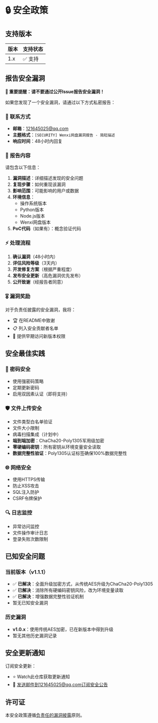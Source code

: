 # 🔒 安全政策

## 支持版本

| 版本 | 支持状态 |
|------|----------|
| 1.x  | ✅ 支持 |

## 报告安全漏洞

**🔴 重要提醒：请不要通过公开Issue报告安全漏洞！**

如果您发现了一个安全漏洞，请通过以下方式私密报告：

### 📧 联系方式
- **邮箱**：121645025@qq.com
- **主题格式**：`[SECURITY] Wenxi网盘漏洞报告 - 简短描述`
- **响应时间**：48小时内回复

### 📝 报告内容
请包含以下信息：
1. **漏洞描述**：详细描述发现的安全问题
2. **复现步骤**：如何重现该漏洞
3. **影响范围**：可能影响的用户或数据
4. **环境信息**：
   - 操作系统版本
   - Python版本
   - Node.js版本
   - Wenxi网盘版本
5. **PoC代码**（如果有）：概念验证代码

### ⚡ 处理流程
1. **确认漏洞**（48小时内）
2. **评估风险等级**（3天内）
3. **开发修复方案**（根据严重程度）
4. **发布安全更新**（高危漏洞优先发布）
5. **公开致谢**（经报告者同意）

### 🎖️ 漏洞奖励
对于负责任披露的安全漏洞，我将：
- 🏆 在README中致谢
- 📋 列入安全贡献者名单
- 💝 提供早期访问新版本权限

## 安全最佳实践

### 🔐 密码安全
- 使用强密码策略
- 定期更新密码
- 启用双因素认证（即将支持）

### 🛡️ 文件上传安全
- 文件类型白名单验证
- 文件大小限制
- 病毒扫描集成（计划中）
- **端到端加密**：ChaCha20-Poly1305军用级加密
- **零硬编码密钥**：所有密钥从环境变量安全读取
- **数据完整性验证**：Poly1305认证标签确保100%数据完整性

### 🌐 网络安全
- 使用HTTPS传输
- 防止XSS攻击
- SQL注入防护
- CSRF令牌保护

### 🔍 日志监控
- 异常访问监控
- 文件操作审计日志
- 登录失败次数限制

## 已知安全问题

### 当前版本（v1.1.1）
- ✅ **已解决**：全面升级加密方式，从传统AES升级为ChaCha20-Poly1305
- ✅ **已解决**：消除所有硬编码密钥风险，改为环境变量读取
- ✅ **已解决**：增强数据完整性验证机制
- 暂无已知安全漏洞

### 历史漏洞
- **v1.0.x**：使用传统AES加密，已在新版本中得到升级
- 暂无其他历史漏洞记录

## 安全更新通知

订阅安全更新：
- ⭐ Watch此仓库获取更新通知
- 📧 发送邮件到121645025@qq.com订阅安全公告

## 许可证

本安全政策遵循[负责任的漏洞披露](https://en.wikipedia.org/wiki/Responsible_disclosure)原则。